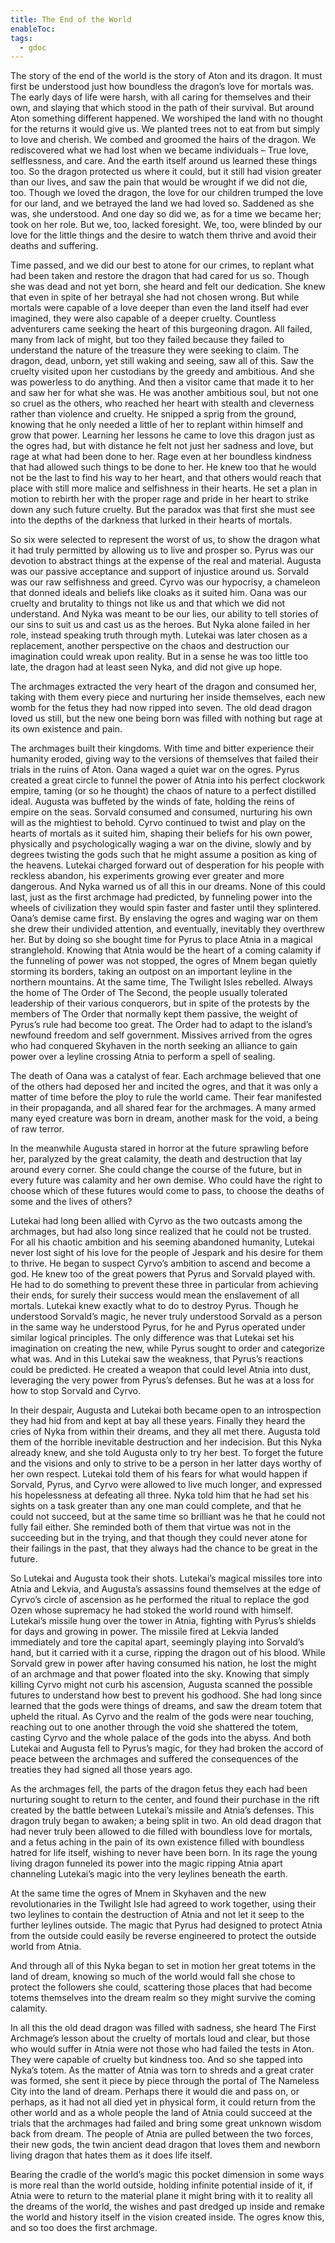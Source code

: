 ```yaml
---
title: The End of the World
enableToc: 
tags:
  - gdoc
---
```

The story of the end of the world is the story of Aton and its dragon. It must first be understood just how boundless the dragon’s love for mortals was. The early days of life were harsh, with all caring for themselves and their own, and slaying that which stood in the path of their survival. But around Aton something different happened. We worshiped the land with no thought for the returns it would give us. We planted trees not to eat from but simply to love and cherish. We combed and groomed the hairs of the dragon. We rediscovered what we had lost when we became individuals – True love, selflessness, and care. And the earth itself around us learned these things too.
	So the dragon protected us where it could, but it still had vision greater than our lives, and saw the pain that would be wrought if we did not die, too. Though we loved the dragon, the love for our children trumped the love for our land, and we betrayed the land we had loved so. Saddened as she was, she understood. And one day so did we, as for a time we became her; took on her role. But we, too, lacked foresight. We, too, were blinded by our love for the little things and the desire to watch them thrive and avoid their deaths and suffering. 

Time passed, and we did our best to atone for our crimes, to replant what had been taken and restore the dragon that had cared for us so. Though she was dead and not yet born, she heard and felt our dedication. She knew that even in spite of her betrayal she had not chosen wrong. But while mortals were capable of a love deeper than even the land itself had ever imagined, they were also capable of a deeper cruelty. Countless adventurers came seeking the heart of this burgeoning dragon. All failed, many from lack of might, but too they failed because they failed to understand the nature of the treasure they were seeking to claim. The dragon, dead, unborn, yet still waking and seeing, saw all of this. Saw the cruelty visited upon her custodians by the greedy and ambitious. And she was powerless to do anything.
	And then a visitor came that made it to her and saw her for what she was. He was another ambitious soul, but not one so cruel as the others, who reached her heart with stealth and cleverness rather than violence and cruelty. He snipped a sprig from the ground, knowing that he only needed a little of her to replant within himself and grow that power. Learning her lessons he came to love this dragon just as the ogres had, but with distance he felt not just her sadness and love, but rage at what had been done to her. Rage even at her boundless kindness that had allowed such things to be done to her. He knew too that he would not be the last to find his way to her heart, and that others would reach that place with still more malice and selfishness in their hearts. He set a plan in motion to rebirth her with the proper rage and pride in her heart to strike down any such future cruelty. But the paradox was that first she must see into the depths of the darkness that lurked in their hearts of mortals.

So six were selected to represent the worst of us, to show the dragon what it had truly permitted by allowing us to live and prosper so. Pyrus was our devotion to abstract things at the expense of the real and material. Augusta was our passive acceptance and support of injustice around us. Sorvald was our raw selfishness and greed. Cyrvo was our hypocrisy, a chameleon that donned ideals and beliefs like cloaks as it suited him. Oana was our cruelty and brutality to things not like us and that which we did not understand. And Nyka was meant to be our lies, our ability to tell stories of our sins to suit us and cast us as the heroes. But Nyka alone failed in her role, instead speaking truth through myth. Lutekai was later chosen as a replacement, another perspective on the chaos and destruction our imagination could wreak upon reality. But in a sense he was too little too late, the dragon had at least seen Nyka, and did not give up hope.

The archmages extracted the very heart of the dragon and consumed her, taking with them every piece and nurturing her inside themselves, each new womb for the fetus they had now ripped into seven. The old dead dragon loved us still, but the new one being born was filled with nothing but rage at its own existence and pain. 

The archmages built their kingdoms. With time and bitter experience their humanity eroded, giving way to the versions of themselves that failed their trials in the ruins of Aton. Oana waged a quiet war on the ogres. Pyrus created a great circle to funnel the power of Atnia into his perfect clockwork empire, taming (or so he thought) the chaos of nature to a perfect distilled ideal. Augusta was buffeted by the winds of fate, holding the reins of empire on the seas. Sorvald consumed and consumed, nurturing his own will as the mightiest to behold. Cyrvo continued to twist and play on the hearts of mortals as it suited him, shaping their beliefs for his own power, physically and psychologically waging a war on the divine, slowly and by degrees twisting the gods such that he might assume a position as king of the heavens. Lutekai charged forward out of desperation for his people with reckless abandon, his experiments growing ever greater and more dangerous. And Nyka warned us of all this in our dreams.
	None of this could last, just as the first archmage had predicted, by funneling power into the wheels of civilization they would spin faster and faster until they splintered. Oana’s demise came first. By enslaving the ogres and waging war on them she drew their undivided attention, and eventually, inevitably they overthrew her. But by doing so she bought time for Pyrus to place Atnia in a magical stranglehold. Knowing that Atnia would be the heart of a coming calamity if the funneling of power was not stopped, the ogres of Mnem began quietly storming its borders, taking an outpost on an important leyline in the northern mountains. At the same time, The Twilight Isles rebelled. Always the home of The Order of The Second, the people usually tolerated leadership of their various conquerors, but in spite of the protests by the members of The Order that normally kept them passive, the weight of Pyrus’s rule had become too great. The Order had to adapt to the island’s newfound freedom and self government. Missives arrived from the ogres who had conquered Skyhaven in the north seeking an alliance to gain power over a leyline crossing Atnia to perform a spell of sealing.

The death of Oana was a catalyst of fear. Each archmage believed that one of the others had deposed her and incited the ogres, and that it was only a matter of time before the ploy to rule the world came. Their fear manifested in their propaganda, and all shared fear for the archmages. A many armed many eyed creature was born in dream, another mask for the void, a being of raw terror. 

In the meanwhile Augusta stared in horror at the future sprawling before her, paralyzed by the great calamity, the death and destruction that lay around every corner. She could change the course of the future, but in every future was calamity and her own demise. Who could have the right to choose which of these futures would come to pass, to choose the deaths of some and the lives of others?

Lutekai had long been allied with Cyrvo as the two outcasts among the archmages, but had also long since realized that he could not be trusted. For all his chaotic ambition and his seeming abandoned humanity, Lutekai never lost sight of his love for the people of Jespark and his desire for them to thrive. He began to suspect Cyrvo’s ambition to ascend and become a god. He knew too of the great powers that Pyrus and Sorvald played with. He had to do something to prevent these three in particular from achieving their ends, for surely their success would mean the enslavement of all mortals.
Lutekai knew exactly what to do to destroy Pyrus. Though he understood Sorvald’s magic, he never truly understood Sorvald as a person in the same way he understood Pyrus, for he and Pyrus operated under similar logical principles. The only difference was that Lutekai set his imagination on creating the new, while Pyrus sought to order and categorize what was. And in this Lutekai saw the weakness, that Pyrus’s reactions could be predicted. He created a weapon that could level Atnia into dust, leveraging the very power from Pyrus’s defenses. But he was at a loss for how to stop Sorvald and Cyrvo.

In their despair, Augusta and Lutekai both became open to an introspection they had hid from and kept at bay all these years. Finally they heard the cries of Nyka from within their dreams, and they all met there. Augusta told them of the horrible inevitable destruction and her indecision. But this Nyka already knew, and she told Augusta only to try her best. To forget the future and the visions and only to strive to be a person in her latter days worthy of her own respect. Lutekai told them of his fears for what would happen if Sorvald, Pyrus, and Cyrvo were allowed to live much longer, and expressed his hopelessness at defeating all three. Nyka told him that he had set his sights on a task greater than any one man could complete, and that he could not succeed, but at the same time so brilliant was he that he could not fully fail either. She reminded both of them that virtue was not in the succeeding but in the trying, and that though they could never atone for their failings in the past, that they always had the chance to be great in the future.

So Lutekai and Augusta took their shots. Lutekai’s magical missiles tore into Atnia and Lekvia, and Augusta’s assassins found themselves at the edge of Cyrvo’s circle of ascension as he performed the ritual to replace the god Ozen whose supremacy he had stoked the world round with himself. 
Lutekai’s missile hung over the tower in Atnia, fighting with Pyrus’s shields for days and growing in power. The missile fired at Lekvia landed immediately and tore the capital apart, seemingly playing into Sorvald’s hand, but it carried with it a curse, ripping the dragon out of his blood. While Sorvald grew in power after having consumed his nation, he lost the might of an archmage and that power floated into the sky.
Knowing that simply killing Cyrvo might not curb his ascension, Augusta scanned the possible futures to understand how best to prevent his godhood. She had long since learned that the gods were things of dreams, and saw the dream totem that upheld the ritual. As Cyrvo and the realm of the gods were near touching, reaching out to one another through the void she shattered the totem, casting Cyrvo and the whole palace of the gods into the abyss.
And both Lutekai and Augusta fell to Pyrus’s magic, for they had broken the accord of peace between the archmages and suffered the consequences of the treaties they had signed all those years ago. 

As the archmages fell, the parts of the dragon fetus they each had been nurturing sought to return to the center, and found their purchase in the rift created by the battle between Lutekai’s missile and Atnia’s defenses. This dragon truly began to awaken; a being split in two. An old dead dragon that had never truly been allowed to die filled with boundless love for mortals, and a fetus aching in the pain of its own existence filled with boundless hatred for life itself, wishing to never have been born. In its rage the young living dragon funneled its power into the magic ripping Atnia apart channeling Lutekai’s magic into the very leylines beneath the earth.

At the same time the ogres of Mnem in Skyhaven and the new revolutionaries in the Twilight Isle had agreed to work together, using their two leylines to contain the destruction of Atnia and not let it seep to the further leylines outside. The magic that Pyrus had designed to protect Atnia from the outside could easily be reverse engineered to protect the outside world from Atnia. 

And through all of this Nyka began to set in motion her great totems in the land of dream, knowing so much of the world would fall she chose to protect the followers she could, scattering those places that had become totems themselves into the dream realm so they might survive the coming calamity.

In all this the old dead dragon was filled with sadness, she heard The First Archmage’s lesson about the cruelty of mortals loud and clear, but those who would suffer in Atnia were not those who had failed the tests in Aton. They were capable of cruelty but kindness too. And so she tapped into Nyka’s totem. As the matter of Atnia was torn to shreds and a great crater was formed, she sent it piece by piece through the portal of The Nameless City into the land of dream. Perhaps there it would die and pass on, or perhaps, as it had not all died yet in physical form, it could return from the other world and as a whole people the land of Atnia could succeed at the trials that the archmages had failed and bring some great unknown wisdom back from dream. The people of Atnia are pulled between the two forces, their new gods, the twin ancient dead dragon that loves them and newborn living dragon that hates them as it does life itself. 

Bearing the cradle of the world’s magic this pocket dimension in some ways is more real than the world outside, holding infinite potential inside of it, if Atnia were to return to the material plane it might bring with it to reality all the dreams of the world, the wishes and past dredged up inside and remake the world and history itself in the vision created inside. The ogres know this, and so too does the first archmage. 

